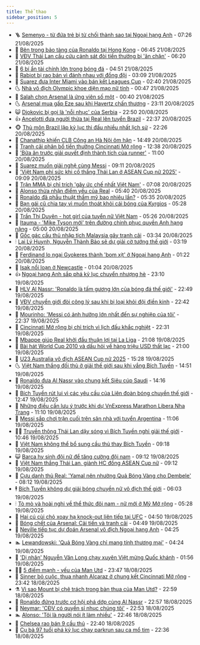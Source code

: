 ```yaml
---
title: Thể thao
sidebar_position: 5
---
```


<!-- vnexpress-the-thao:START -->
- 🪜 [Semenyo - từ đứa trẻ bị từ chối thành sao tại Ngoại hạng Anh](https://vnexpress.net/semenyo-tu-dua-tre-bi-tu-choi-thanh-sao-tai-ngoai-hang-anh-4928069.html) - 07:26 21/08/2025
- 🦩 [Bên trong bảo tàng của Ronaldo tại Hong Kong](https://vnexpress.net/ben-trong-bao-tang-cua-ronaldo-tai-hong-kong-4929666.html) - 06:45 21/08/2025
- 🧰 [VĐV Thái Lan cầu cứu cảnh sát đòi tiền thưởng bị &#39;ăn chặn&#39;](https://vnexpress.net/vdv-thai-lan-cau-cuu-canh-sat-doi-tien-thuong-bi-an-chan-4929761.html) - 06:20 21/08/2025
- 🤗 [6 bí ẩn tài chính lớn trong bóng đá](https://vnexpress.net/6-bi-an-tai-chinh-lon-trong-bong-da-4929642.html) - 04:51 21/08/2025
- 🥳 [Rabiot bị rao bán vì đánh nhau với đồng đội](https://vnexpress.net/rabiot-bi-rao-ban-vi-danh-nhau-voi-dong-doi-4929548.html) - 03:09 21/08/2025
- 🦣 [Suarez đưa Inter Miami vào bán kết Leagues Cup](https://vnexpress.net/suarez-dua-inter-miami-vao-ban-ket-leagues-cup-4929632.html) - 02:40 21/08/2025
- 🌜 [Nhà vô địch Olympic khoe diện mạo nữ tính](https://vnexpress.net/nha-vo-dich-olympic-khoe-dien-mao-nu-tinh-4929555.html) - 00:47 21/08/2025
- 🫶 [Salah chọn Arsenal là ứng viên số một](https://vnexpress.net/salah-chon-arsenal-la-ung-vien-so-mot-4929559.html) - 00:40 21/08/2025
- 🌜 [Arsenal mua gấp Eze sau khi Havertz chấn thương](https://vnexpress.net/arsenal-mua-gap-eze-sau-khi-havertz-chan-thuong-4929547.html) - 23:11 20/08/2025
- 😺 [Djokovic bị gọi là &#39;nỗi nhục&#39; của Serbia](https://vnexpress.net/djokovic-bi-goi-la-noi-nhuc-cua-serbia-4929543.html) - 22:50 20/08/2025
- 👍 [Ancelotti đưa người thừa tại Real lên tuyển Brazil](https://vnexpress.net/ancelotti-dua-nguoi-thua-tai-real-len-tuyen-brazil-4929102.html) - 22:37 20/08/2025
- 🐵 [Thủ môn Brazil lập kỷ lục thi đấu nhiều nhất lịch sử](https://vnexpress.net/thu-mon-brazil-lap-ky-luc-thi-dau-nhieu-nhat-lich-su-4929537.html) - 22:26 20/08/2025
- 💫 [Chanathip khiến CLB Công an Hà Nội ôm hận](https://vnexpress.net/chanathip-khien-clb-cong-an-ha-noi-om-han-4929520.html) - 14:49 20/08/2025
- 🦆 [Tranh cãi phân bổ tiền thưởng Cincinnati Mở rộng](https://vnexpress.net/tranh-cai-phan-bo-tien-thuong-cincinnati-mo-rong-4929456.html) - 12:38 20/08/2025
- 🙉 [&#39;Bữa ăn trước giải quyết định thành tích của runner&#39;](https://vnexpress.net/bua-an-truoc-giai-quyet-dinh-thanh-tich-cua-runner-4928719.html) - 11:00 20/08/2025
- 📝 [Suarez muốn giải nghệ cùng Messi](https://vnexpress.net/suarez-muon-giai-nghe-cung-messi-4929350.html) - 09:11 20/08/2025
- 💯 [&#39;Việt Nam phí sức khi cố thắng Thái Lan ở ASEAN Cup nữ 2025&#39;](https://vnexpress.net/viet-nam-phi-suc-khi-co-thang-thai-lan-o-asean-cup-nu-2025-4929253.html) - 09:09 20/08/2025
- 🌈 [Trận MMA bị chỉ trích &#39;gây ức chế nhất Việt Nam&#39;](https://vnexpress.net/tran-mma-bi-chi-trich-gay-uc-che-nhat-viet-nam-4929277.html) - 07:08 20/08/2025
- 🦩 [Alonso thừa nhận điểm yếu của Real](https://vnexpress.net/alonso-thua-nhan-diem-yeu-cua-real-4929056.html) - 05:40 20/08/2025
- 🐲 [Ronaldo đã phẫu thuật thẩm mỹ bao nhiêu lần?](https://vnexpress.net/ronaldo-da-phau-thuat-tham-my-bao-nhieu-lan-4929044.html) - 05:35 20/08/2025
- 🌁 [Bạn gái cũ chia tay vì muốn thoát khỏi cái bóng của Kyrgios](https://vnexpress.net/ban-gai-cu-chia-tay-vi-muon-thoat-khoi-cai-bong-cua-kyrgios-4929055.html) - 05:28 20/08/2025
- 💯 [Trần Thị Duyên - hot girl của tuyển nữ Việt Nam](https://vnexpress.net/tran-thi-duyen-hot-girl-cua-tuyen-nu-viet-nam-4929122.html) - 05:26 20/08/2025
- 🌝 [Itauma - &#39;Mike Tyson mới&#39; trên đường chinh phục quyền Anh hạng nặng](https://vnexpress.net/itauma-mike-tyson-moi-tren-duong-chinh-phuc-quyen-anh-hang-nang-4929051.html) - 05:00 20/08/2025
- 🤖 [Gốc gác cầu thủ nhập tịch Malaysia gây tranh cãi](https://vnexpress.net/goc-gac-cau-thu-nhap-tich-malaysia-gay-tranh-cai-4929181.html) - 03:34 20/08/2025
- 🕯 [Lại Lý Huynh, Nguyễn Thành Bảo sẽ dự giải cờ tướng thế giới](https://vnexpress.net/lai-ly-huynh-nguyen-thanh-bao-se-du-giai-co-tuong-the-gioi-4929043.html) - 03:19 20/08/2025
- 🧰 [Ferdinand lo ngại Gyokeres thành &#39;bom xịt&#39; ở Ngoại hạng Anh](https://vnexpress.net/ferdinand-lo-ngai-gyokeres-thanh-bom-xit-o-ngoai-hang-anh-4929045.html) - 01:22 20/08/2025
- 🥳 [Isak nổi loạn ở Newcastle](https://vnexpress.net/isak-noi-loan-o-newcastle-4929063.html) - 01:04 20/08/2025
- 👍 [Ngoại hạng Anh sắp phá kỷ lục chuyển nhượng hè](https://vnexpress.net/ngoai-hang-anh-sap-pha-ky-luc-chuyen-nhuong-he-4929048.html) - 23:10 19/08/2025
- 💪 [HLV Al Nassr: &#39;Ronaldo là tấm gương lớn của bóng đá thế giới&#39;](https://vnexpress.net/hlv-al-nassr-ronaldo-la-tam-guong-lon-cua-bong-da-the-gioi-4929049.html) - 22:49 19/08/2025
- 👹 [VĐV chuyển giới đòi công lý sau khi bị loại khỏi đội điền kinh](https://vnexpress.net/vdv-chuyen-gioi-doi-cong-ly-sau-khi-bi-loai-khoi-doi-dien-kinh-4929050.html) - 22:42 19/08/2025
- 🧰 [Mourinho: &#39;Messi có ảnh hưởng lớn nhất đến sự nghiệp của tôi&#39;](https://vnexpress.net/mourinho-messi-co-anh-huong-lon-nhat-den-su-nghiep-cua-toi-4929041.html) - 22:37 19/08/2025
- 🚀 [Cincinnati Mở rộng bị chỉ trích vì lịch đấu khắc nghiệt](https://vnexpress.net/cincinnati-mo-rong-bi-chi-trich-vi-lich-dau-khac-nghiet-4929054.html) - 22:31 19/08/2025
- 🎃 [Mbappe giúp Real khởi đầu thuận lợi tại La Liga](https://vnexpress.net/mbappe-giup-real-khoi-dau-thuan-loi-tai-la-liga-4929052.html) - 21:08 19/08/2025
- 🧰 [Bài hát World Cup 2010 và dấu hỏi về hàng triệu USD thất lạc](https://vnexpress.net/bai-hat-world-cup-2010-va-dau-hoi-ve-hang-trieu-usd-that-lac-4929005.html) - 21:00 19/08/2025
- 👀 [U23 Australia vô địch ASEAN Cup nữ 2025](https://vnexpress.net/u23-australia-vo-dich-asean-cup-nu-2025-4929037.html) - 15:28 19/08/2025
- 🌜 [Việt Nam thắng đối thủ ở giải thế giới sau khi vắng Bích Tuyền](https://vnexpress.net/viet-nam-thang-doi-thu-o-giai-the-gioi-sau-khi-vang-bich-tuyen-4929026.html) - 14:51 19/08/2025
- 🫶 [Ronaldo đưa Al Nassr vào chung kết Siêu cúp Saudi](https://vnexpress.net/ronaldo-dua-al-nassr-vao-chung-ket-sieu-cup-saudi-4929020.html) - 14:16 19/08/2025
- 🦄 [Bích Tuyền rút lui vì các yêu cầu của Liên đoàn bóng chuyền thế giới](https://vnexpress.net/bich-tuyen-rut-lui-vi-cac-yeu-cau-cua-lien-doan-bong-chuyen-the-gioi-4929003.html) - 12:47 19/08/2025
- 🥳 [Những điều cần lưu ý trước khi dự VnExpress Marathon Libera Nha Trang](https://vnexpress.net/nhung-dieu-can-luu-y-truoc-khi-du-vnexpress-marathon-libera-nha-trang-4928242.html) - 11:10 19/08/2025
- 🐲 [Messi sắp chơi trận cuối trên sân nhà với tuyển Argentina](https://vnexpress.net/messi-sap-choi-tran-cuoi-tren-san-nha-voi-tuyen-argentina-4928935.html) - 11:06 19/08/2025
- 🧑‍🏫 [Truyền thông Thái Lan dậy sóng vì Bích Tuyền nghỉ giải thế giới](https://vnexpress.net/truyen-thong-thai-lan-day-song-vi-bich-tuyen-nghi-giai-the-gioi-4928980.html) - 10:46 19/08/2025
- 🤔 [Việt Nam không thể bổ sung cầu thủ thay Bích Tuyền](https://vnexpress.net/viet-nam-khong-the-bo-sung-cau-thu-thay-bich-tuyen-4928925.html) - 09:18 19/08/2025
- 😺 [Barca hy sinh đội nữ để tăng cường đội nam](https://vnexpress.net/barca-hy-sinh-doi-nu-de-tang-cuong-doi-nam-4928857.html) - 09:12 19/08/2025
- 💪 [Việt Nam thắng Thái Lan, giành HC đồng ASEAN Cup nữ](https://vnexpress.net/ket-qua-viet-nam-vs-thai-lan-4928916-tong-thuat.html) - 09:12 19/08/2025
- 💼 [Cựu danh thủ Real: &#39;Yamal nên nhường Quả Bóng Vàng cho Dembele&#39;](https://vnexpress.net/cuu-danh-thu-real-yamal-nen-nhuong-qua-bong-vang-cho-dembele-4926439.html) - 08:12 19/08/2025
- 🕴 [Bích Tuyền không dự giải bóng chuyền nữ vô địch thế giới](https://vnexpress.net/bich-tuyen-khong-du-giai-bong-chuyen-nu-vo-dich-the-gioi-4928779.html) - 06:03 19/08/2025
- 🕯 [Tò mò và hoài nghi về thể thức đôi nam - nữ mới ở Mỹ Mở rộng](https://vnexpress.net/to-mo-va-hoai-nghi-ve-the-thuc-doi-nam-nu-moi-o-my-mo-rong-4928757.html) - 05:28 19/08/2025
- 📝 [Hai cú cùi chỏ xoay hạ knock-out liên tiếp tại UFC](https://vnexpress.net/hai-cu-cui-cho-xoay-ha-knock-out-lien-tiep-tai-ufc-4928753.html) - 04:50 19/08/2025
- 🧐 [Bóng chết của Arsenal: Cải tiến và tranh cãi](https://vnexpress.net/bong-chet-cua-arsenal-cai-tien-va-tranh-cai-4928759.html) - 04:49 19/08/2025
- 🙉 [Neville tiếp tục dự đoán Arsenal vô địch Ngoại hạng Anh](https://vnexpress.net/neville-tiep-tuc-du-doan-arsenal-vo-dich-ngoai-hang-anh-4928628.html) - 04:25 19/08/2025
- 🏊 [Lewandowski: &#39;Quả Bóng Vàng chỉ mang tính thương mại&#39;](https://vnexpress.net/lewandowski-qua-bong-vang-chi-mang-tinh-thuong-mai-4928645.html) - 04:24 19/08/2025
- 🌊 [&#39;Dị nhân&#39; Nguyễn Văn Long chạy xuyên Việt mừng Quốc khánh](https://vnexpress.net/di-nhan-nguyen-van-long-chay-xuyen-viet-mung-quoc-khanh-4928566.html) - 01:56 19/08/2025
- 👨‍🏫 [5 điểm mạnh - yếu của Man Utd](https://vnexpress.net/5-diem-manh-yeu-cua-man-utd-4928508.html) - 23:47 18/08/2025
- 🥷 [Sinner bỏ cuộc, thua nhanh Alcaraz ở chung kết Cincinnati Mở rộng](https://vnexpress.net/sinner-bo-cuoc-thua-nhanh-alcaraz-o-chung-ket-cincinnati-mo-rong-4928564.html) - 23:42 18/08/2025
- ⚗️ [Vì sao Mount bị chê trách trong bàn thua của Man Utd?](https://vnexpress.net/vi-sao-mount-bi-che-trach-trong-ban-thua-cua-man-utd-4928520.html) - 22:59 18/08/2025
- 🌮 [Ronaldo đứng trước cơ hội phá dớp cùng Al Nassr](https://vnexpress.net/ronaldo-dung-truoc-co-hoi-pha-dop-cung-al-nassr-4928553.html) - 22:57 18/08/2025
- 🤩 [Neymar: &#39;CĐV có quyền sỉ nhục chúng tôi&#39;](https://vnexpress.net/neymar-cdv-co-quyen-si-nhuc-chung-toi-4928549.html) - 22:53 18/08/2025
- 🏊 [Alonso: &#39;Tôi là người nói ít làm nhiều&#39;](https://vnexpress.net/alonso-toi-la-nguoi-noi-it-lam-nhieu-4928554.html) - 22:46 18/08/2025
- 🐎 [Chelsea rao bán 9 cầu thủ](https://vnexpress.net/chelsea-rao-ban-9-cau-thu-4928552.html) - 22:40 18/08/2025
- 💫 [Cụ bà 97 tuổi phá kỷ lục chạy parkrun sau ca mổ tim](https://vnexpress.net/cu-ba-97-tuoi-pha-ky-luc-chay-parkrun-sau-ca-mo-tim-4928422.html) - 22:36 18/08/2025<!-- vnexpress-the-thao:END -->
